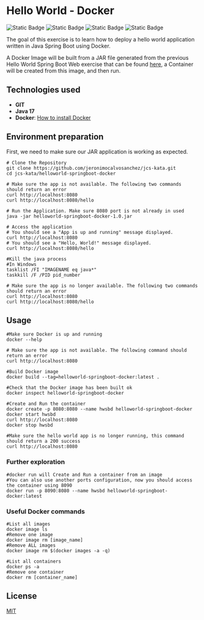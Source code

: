 # Hello World - Docker

![Static Badge](https://img.shields.io/badge/java-17-blue)
![Static Badge](https://img.shields.io/badge/spring_boot-3.2.4-blue)
![Static Badge](https://img.shields.io/badge/dcoker-26.0.0-blue)
![Static Badge](https://img.shields.io/badge/license-mit-green)

The goal of this exercise is to learn how to deploy a hello world application 
written in Java Spring Boot using Docker.

A Docker Image will be built from a JAR file generated from the previous Hello World Spring Boot Web exercise that can be found [here](../helloworld-springboot-web/README.md), a Container will be created from this image, and then run.

## Technologies used
- **GIT**
- **Java 17**
- **Docker**: [How to install Docker](https://docs.docker.com/get-docker/)

## Environment preparation

First, we need to make sure our JAR application is working as expected.

```shell
# Clone the Repository
git clone https://github.com/jeronimocalvosanchez/jcs-kata.git
cd jcs-kata/helloworld-springboot-docker

# Make sure the app is not available. The following two commands should return an error
curl http://localhost:8080
curl http://localhost:8080/hello

# Run the Application. Make sure 8080 port is not already in used
java -jar helloworld-springboot-docker-1.0.jar

# Access the application
# You should see a "App is up and running" message displayed.
curl http://localhost:8080
# You should see a "Hello, World!" message displayed.
curl http://localhost:8080/hello

#Kill the java process
#In Windows
tasklist /FI "IMAGENAME eq java*"
taskkill /F /PID pid_number

# Make sure the app is no longer available. The following two commands should return an error
curl http://localhost:8080
curl http://localhost:8080/hello

```

## Usage

```shell
#Make sure Docker is up and running
docker --help

# Make sure the app is not available. The following command should return an error
curl http://localhost:8080

#Build Docker image
docker build --tag=helloworld-springboot-docker:latest .

#Check that the Docker image has been built ok
docker inspect helloworld-springboot-docker

#Create and Run the container
docker create -p 8080:8080 --name hwsbd helloworld-springboot-docker
docker start hwsbd
curl http://localhost:8080
docker stop hwsbd

#Make sure the hello world app is no longer running, this command should return a 200 success
curl http://localhost:8080
```

### Further exploration

```shell
#docker run will Create and Run a container from an image
#You can also use another ports configuration, now you should access the container using 8090
docker run -p 8090:8080 --name hwsbd helloworld-springboot-docker:latest
```

### Useful Docker commands

```shell
#List all images
docker image ls
#Remove one image
docker image rm [image_name]
#Remove ALL images
docker image rm $(docker images -a -q)

#List all containers
docker ps -a
#Remove one container
docker rm [container_name]
```

## License

[MIT](https://choosealicense.com/licenses/mit/)
